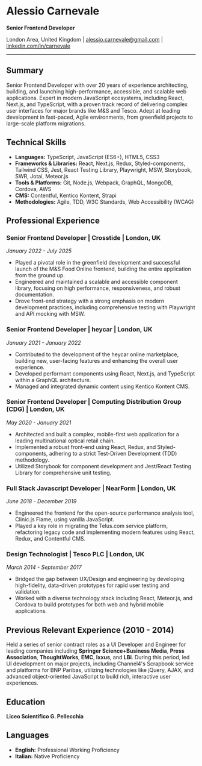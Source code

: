 # Alessio Carnevale

**Senior Frontend Developer**

London Area, United Kingdom | alessio.carnevale@gmail.com | [linkedin.com/in/carnevale](http://www.linkedin.com/in/carnevale)

---

## Summary

Senior Frontend Developer with over 20 years of experience architecting, building, and launching high-performance, accessible, and scalable web applications. Expert in modern JavaScript ecosystems, including React, Next.js, and TypeScript, with a proven track record of delivering complex user interfaces for major brands like M&S and Tesco. Adept at leading development in fast-paced, Agile environments, from greenfield projects to large-scale platform migrations.

## Technical Skills

- **Languages:** TypeScript, JavaScript (ES6+), HTML5, CSS3
- **Frameworks & Libraries:** React, Next.js, Redux, Styled-components, Tailwind CSS, Jest, React Testing Library, Playwright, MSW, Storybook, SWR, Jotai, Meteor.js
- **Tools & Platforms:** Git, Node.js, Webpack, GraphQL, MongoDB, Cordova, AWS
- **CMS:** Contentful, Kentico Kontent, Strapi
- **Methodologies:** Agile, TDD, W3C Standards, Web Accessibility (WCAG)

## Professional Experience

### **Senior Frontend Developer** | Crosstide | London, UK

_January 2022 - July 2025_

- Played a pivotal role in the greenfield development and successful launch of the M&S Food Online frontend, building the entire application from the ground up.
- Engineered and maintained a scalable and accessible component library, focusing on high performance, responsiveness, and robust documentation.
- Drove front-end strategy with a strong emphasis on modern development practices, including comprehensive testing with Playwright and API mocking with MSW.

### **Senior Frontend Developer** | heycar | London, UK

_January 2021 - January 2022_

- Contributed to the development of the heycar online marketplace, building new, user-facing features and enhancing the overall user experience.
- Developed performant components using React, Next.js, and TypeScript within a GraphQL architecture.
- Managed and integrated dynamic content using Kentico Kontent CMS.

### **Senior Frontend Developer** | Computing Distribution Group (CDG) | London, UK

_May 2020 - January 2021_

- Architected and built a complex, mobile-first web application for a leading multinational optical retail chain.
- Implemented a robust front-end using React, Redux, and Styled-components, adhering to a strict Test-Driven Development (TDD) methodology.
- Utilized Storybook for component development and Jest/React Testing Library for comprehensive unit testing.

### **Full Stack Javascript Developer** | NearForm | London, UK

_June 2018 - December 2019_

- Engineered the frontend for the open-source performance analysis tool, Clinic.js Flame, using vanilla JavaScript.
- Played a key role in migrating the Telus.com service platform, refactoring legacy code and implementing modern features using React, Redux, and Contentful CMS.

### **Design Technologist** | Tesco PLC | London, UK

_March 2014 - September 2017_

- Bridged the gap between UX/Design and engineering by developing high-fidelity, data-driven prototypes for rapid user testing and validation.
- Worked with a diverse technology stack including React, Meteor.js, and Cordova to build prototypes for both web and hybrid mobile applications.

## Previous Relevant Experience (2010 - 2014)

Held a series of senior contract roles as a UI Developer and Engineer for leading companies including **Springer Science+Business Media**, **Press Association**, **ThoughtWorks**, **EMC**, **Ixxus**, and **LBi**. During this period, led UI development on major projects, including Channel4's Scrapbook service and platforms for BNP Paribas, utilizing technologies like jQuery, AJAX, and advanced object-oriented JavaScript to build rich, interactive user experiences.

## Education

**Liceo Scientifico G. Pellecchia**

## Languages

- **English:** Professional Working Proficiency
- **Italian:** Native Proficiency
